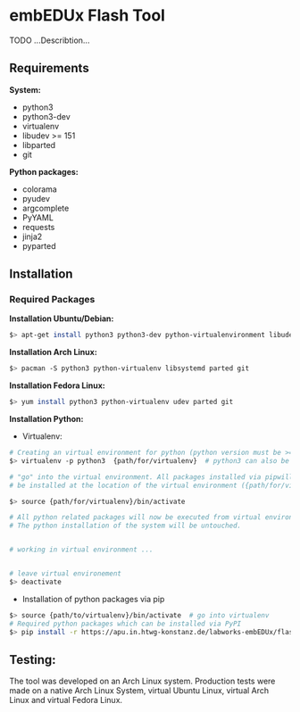 # embEDUx Flash Tool

TODO ...Describtion...

## Requirements

__System:__

- python3
- python3-dev
- virtualenv
- libudev >= 151
- libparted
- git

__Python packages:__

- colorama
- pyudev
- argcomplete
- PyYAML
- requests
- jinja2
- pyparted


## Installation

### Required Packages

__Installation Ubuntu/Debian:__

```sh
$> apt-get install python3 python3-dev python-virtualenvironment libudev-dev libparted git
```

__Installation Arch Linux:__

```sh
$> pacman -S python3 python-virtualenv libsystemd parted git
```

__Installation Fedora Linux:__

```sh
$> yum install python3 python-virtualenv udev parted git
```

__Installation Python:__


* Virtualenv:

```sh
# Creating an virtual environment for python (python version must be >=3)
$> virtualenv -p python3  {path/for/virtualenv}  # python3 can also be python3.x

# "go" into the virtual environment. All packages installed via pipwill only
# be installed at the location of the virtual environment ({path/for/virtual-env})

$> source {path/for/virtualenv}/bin/activate

# All python related packages will now be executed from virtual environement path
# The python installation of the system will be untouched.


# working in virtual environment ...


# leave virtual environement
$> deactivate

```

* Installation of python packages via pip

```sh
$> source {path/to/virtualenv}/bin/activate  # go into virtualenv
# Required python packages which can be installed via PyPI
$> pip install -r https://apu.in.htwg-konstanz.de/labworks-embEDUx/flashtool/raw/master/requirements.txt
```


## Testing:

The tool was developed on an Arch Linux system. Production tests were made on
a native Arch Linux System, virtual Ubuntu Linux, virtual Arch Linux and 
virtual Fedora Linux.